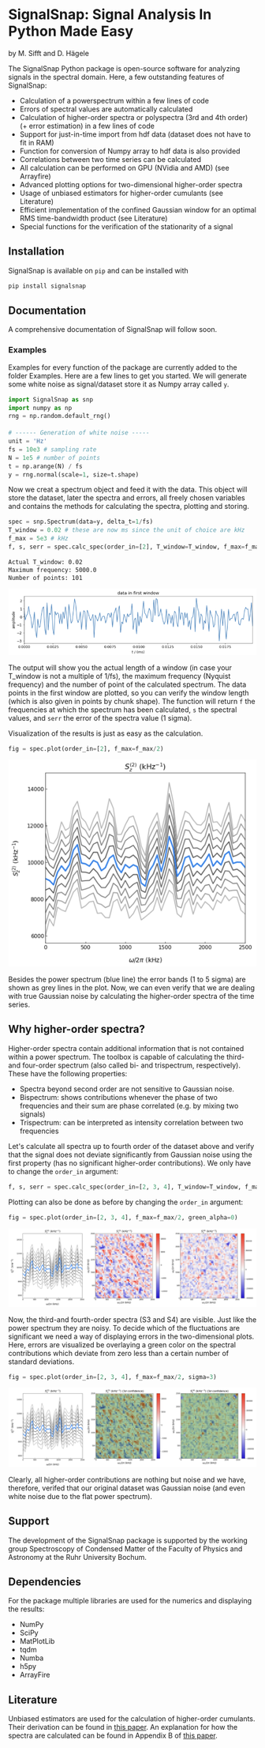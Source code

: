 # SignalSnap: Signal Analysis In Python Made Easy 
by M. Sifft and D. Hägele

The SignalSnap Python package is open-source software for analyzing signals in the spectral domain. Here, a few outstanding 
features of SignalSnap:
* Calculation of a powerspectrum within a few lines of code
* Errors of spectral values are automatically calculated 
* Calculation of higher-order spectra or polyspectra (3rd and 4th order) (+ error estimation) in a few lines of code
* Support for just-in-time import from hdf data (dataset does not have to fit in RAM)
* Function for conversion of Numpy array to hdf data is also provided
* Correlations between two time series can be calculated
* All calculation can be performed on GPU (NVidia and AMD) (see Arrayfire) 
* Advanced plotting options for two-dimensional higher-order spectra 
* Usage of unbiased estimators for higher-order cumulants (see Literature)
* Efficient implementation of the confined Gaussian window for an optimal RMS time-bandwidth product (see Literature)
* Special functions for the verification of the stationarity of a signal

## Installation
SignalSnap is available on `pip` and can be installed with 
```bash
pip install signalsnap
```

## Documentation
A comprehensive documentation of SignalSnap will follow soon. 

### Examples
Examples for every function of the package are currently added to the folder Examples. Here are a few lines 
to get you started. We will generate some white noise as signal/dataset store it as Numpy array called `y`.

```python
import SignalSnap as snp
import numpy as np
rng = np.random.default_rng()

# ------ Generation of white noise -----
unit = 'Hz'
fs = 10e3 # sampling rate
N = 1e5 # number of points
t = np.arange(N) / fs
y = rng.normal(scale=1, size=t.shape)
```

Now we creat a spectrum object and feed it with the data. This object will store the dataset, 
later the spectra and errors, all freely chosen variables and contains 
the methods for calculating the spectra, plotting and storing.

```python
spec = snp.Spectrum(data=y, delta_t=1/fs)
T_window = 0.02 # these are now ms since the unit of choice are kHz
f_max = 5e3 # kHz
f, s, serr = spec.calc_spec(order_in=[2], T_window=T_window, f_max=f_max, backend='cpu')
```

```
Actual T_window: 0.02
Maximum frequency: 5000.0
Number of points: 101
```
![data in first window](Examples/plots/example_window.png)

The output will show you the actual length of a window (in case your T_window is not a multiple of 1/fs), the maximum 
frequency (Nyquist frequency) and the number of point of the calculated spectrum. The data points in the first window 
are plotted, so you can verify the window length (which is also given in points by chunk shape). The function will 
return `f` the frequencies at which the spectrum has been calculated, `s` the spectral values, and `serr` the error 
of the spectra value (1 sigma).

Visualization of the results is just as easy as the calculation.

```python
fig = spec.plot(order_in=[2], f_max=f_max/2)
```
![power spectrum of the data](Examples/plots/example_s2.png)

Besides the power spectrum (blue line) the error bands (1 to 5 sigma) are shown as grey lines in the plot.
Now, we can even verify that we are dealing with true Gaussian noise by calculating the higher-order spectra of the time
series.

## Why higher-order spectra?
Higher-order spectra contain additional information that is not contained within a power spectrum. The toolbox is 
capable of calculating the third- and four-order spectrum (also called bi- and trispectrum, respectively). These have 
the following properties:
* Spectra beyond second order are not sensitive to Gaussian noise.
* Bispectrum: shows contributions whenever the phase of two frequencies and their sum are phase correlated (e.g. by 
mixing two signals)
* Trispectrum: can be interpreted as intensity correlation between two frequencies

Let's calculate all spectra up to fourth order of the dataset above and verify that the signal does not deviate 
significantly from Gaussian noise using the first property (has no significant higher-order contributions). We 
only have to change the `order_in` argument:

```python
f, s, serr = spec.calc_spec(order_in=[2, 3, 4], T_window=T_window, f_max=f_max, backend='cpu')
```

Plotting can also be done as before by changing the `order_in` argument:
```python
fig = spec.plot(order_in=[2, 3, 4], f_max=f_max/2, green_alpha=0)
```
![polyspectra of the data](Examples/plots/example_poly_no_errors.png)

Now, the third-and fourth-order spectra (S3 and S4) are visible. Just like the power spectrum they are noisy.
To decide which of the fluctuations are significant we need a way of displaying errors in the two-dimensional
plots. Here, errors are visualized be overlaying a green color on the spectral contributions which deviate from 
zero less than a certain number of standard deviations. 

```python
fig = spec.plot(order_in=[2, 3, 4], f_max=f_max/2, sigma=3)
```
![polyspectra of the data](Examples/plots/example_poly.png)

Clearly, all higher-order contributions are nothing but noise and we have, therefore, verifed that our 
original dataset was Gaussian noise (and even white noise due to the flat power spectrum).

## Support
The development of the SignalSnap package is supported by the working group Spectroscopy of Condensed Matter of the 
Faculty of Physics and Astronomy at the Ruhr University Bochum.

## Dependencies
For the package multiple libraries are used for the numerics and displaying the results:
* NumPy
* SciPy
* MatPlotLib
* tqdm
* Numba
* h5py
* ArrayFire

## Literature
Unbiased estimators are used for the calculation of higher-order cumulants. Their derivation can be found in
[this paper](https://arxiv.org/abs/2011.07992). An explanation for how the spectra are calculated can be found in
Appendix B of [this paper](https://doi.org/10.1103/PhysRevResearch.3.033123).
